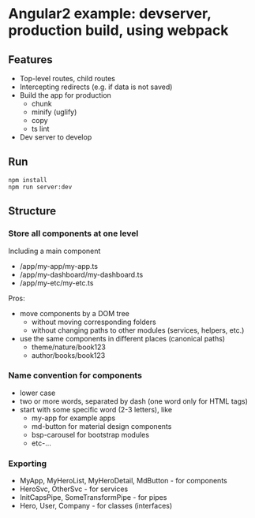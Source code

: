 Angular2 example: devserver, production build, using webpack
===


Features
---

- Top-level routes, child routes
- Intercepting redirects (e.g. if data is not saved)
- Build the app for production
  - chunk
  - minify (uglify)
  - copy
  - ts lint
- Dev server to develop

Run
---

```
npm install
npm run server:dev
```


Structure
---

### Store all components at one level

Including a main component
  - /app/my-app/my-app.ts
  - /app/my-dashboard/my-dashboard.ts
  - /app/my-etc/my-etc.ts

Pros:
- move components by a DOM tree
  - without moving corresponding folders
  - without changing paths to other modules (services, helpers, etc.)
- use the same components in different places (canonical paths)
  - theme/nature/book123
  - author/books/book123


### Name convention for components

- lower case
- two or more words, separated by dash (one word only for HTML tags)
- start with some specific word (2-3 letters), like
  - my-app for example apps
  - md-button for material design components
  - bsp-carousel for bootstrap modules
  - etc-...


### Exporting

- MyApp, MyHeroList, MyHeroDetail, MdButton - for components
- HeroSvc, OtherSvc - for services
- InitCapsPipe, SomeTransformPipe - for pipes
- Hero, User, Company - for classes (interfaces)